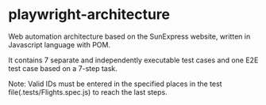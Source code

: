 # playwright-architecture
Web automation architecture based on the SunExpress website, written in Javascript language with POM.

It contains 7 separate and independently executable test cases and one E2E test case based on a 7-step task. 

Note: Valid IDs must be entered in the specified places in the test file(.tests/Flights.spec.js) to reach the last steps. 

